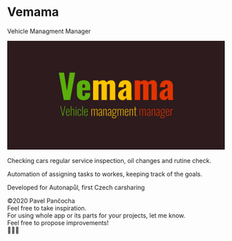 # Vemama
Vehicle Managment Manager

![vemama logo](https://github.com/Fasther/Vemama/blob/master/git%20header.png)

Checking cars regular service inspection, oil changes and rutine check.

Automation of assigning tasks to workes, keeping track of the goals.

Developed for Autonapůl, first Czech carsharing

©2020 Pavel Pančocha     
Feel free to take inspiration.    
For using whole app or its parts for your projects, let me know.   
Feel free to propose improvements!    
🚗🚗🚗

